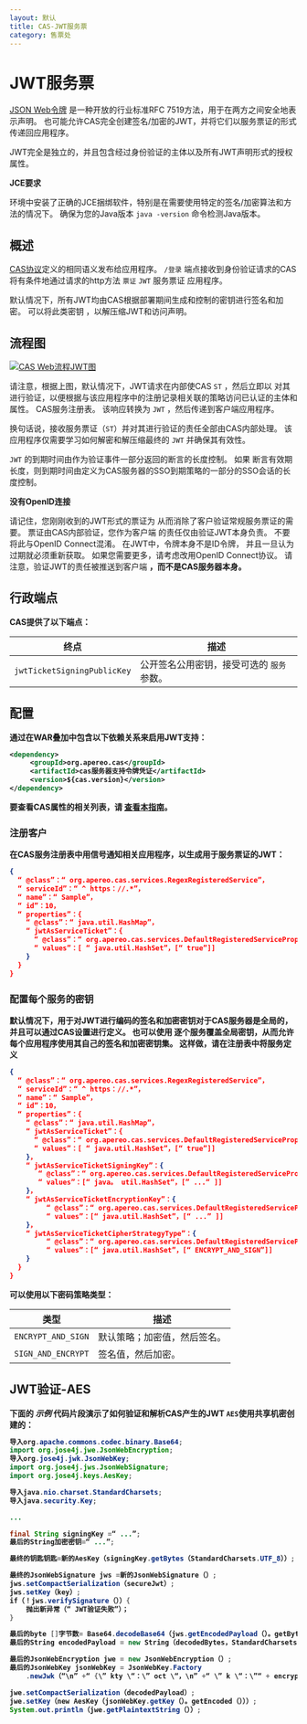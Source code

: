```yaml
---
layout: 默认
title: CAS-JWT服务票
category: 售票处
---
```


# JWT服务票

[JSON Web令牌](http://jwt.io/) 是一种开放的行业标准RFC 7519方法，用于在两方之间安全地表示声明。 也可能允许CAS完全创建签名/加密的JWT，并将它们以服务票证的形式传递回应用程序。

JWT完全是独立的，并且包含经过身份验证的主体以及所有JWT声明形式的授权属性。

<div class="alert alert-info"><strong>JCE要求</strong><p>
环境中安装了正确的JCE捆绑软件，特别是在需要使用特定的签名/加密算法和方法的情况下。 确保为您的Java版本 
 <code>java -version</code> 命令检测Java版本。</p></div>

## 概述

[CAS协议](../protocol/CAS-Protocol.html)定义的相同语义发布给应用程序。 `/登录` 端点接收到身份验证请求的CAS将有条件地通过请求的http方法 `票证` `JWT` 服务票证 应用程序。

默认情况下，所有JWT均由CAS根据部署期间生成和控制的密钥进行签名和加密。 可以将此类密钥 ，以解压缩JWT和访问声明。

## 流程图

<a href="../images/cas_flow_jwt_diagram.png" target="_blank"><img src="../images/cas_flow_jwt_diagram.png" alt="CAS Web流程JWT图" title="CAS Web流程JWT图" /></a>

请注意，根据上图，默认情况下，JWT请求在内部使CAS `ST` ，然后立即以 对其进行验证，以便根据与该应用程序中的注册记录相关联的策略访问已认证的主体和属性。 CAS服务注册表。 该响应转换为 `JWT` ，然后传递到客户端应用程序。

换句话说，接收服务票证（`ST`）并对其进行验证的责任全部由CAS内部处理。 该应用程序仅需要学习如何解密和解压缩最终的 `JWT` 并确保其有效性。

`JWT` 的到期时间由作为验证事件一部分返回的断言的长度控制。 如果 断言有效期长度，则到期时间由定义为CAS服务器的SSO到期策略的一部分的SSO会话的长度控制。 

<div class="alert alert-warning"><strong>没有OpenID连接</strong><p>请记住，您刚刚收到的JWT形式的票证为 
从而消除了客户验证常规服务票证的需要。 票证由CAS内部验证，您作为客户端 
的责任仅由验证JWT本身负责。 不要将此与OpenID Connect混淆。 在JWT中，令牌本身不是ID令牌， 
并且一旦认为过期就必须重新获取。 如果您需要更多，请考虑改用OpenID Connect协议。 
请注意，验证JWT的责任被推送到客户端</b> <b>，而不是CAS服务器本身。</p></div>

## 行政端点

CAS提供了以下端点：

| 终点                          | 描述                      |
| --------------------------- | ----------------------- |
| `jwtTicketSigningPublicKey` | 公开签名公用密钥，接受可选的 `服务` 参数。 |

## 配置

通过在WAR叠加中包含以下依赖关系来启用JWT支持：

```xml
<dependency>
     <groupId>org.apereo.cas</groupId>
     <artifactId>cas服务器支持令牌凭证</artifactId>
     <version>${cas.version}</version>
</dependency>
```

要查看CAS属性的相关列表，请 [查看本指南](../configuration/Configuration-Properties.html#jwt-tickets)。

### 注册客户

在CAS服务注册表中用信号通知相关应用程序，以生成用于服务票证的JWT：

```json
{
  “ @class”：“ org.apereo.cas.services.RegexRegisteredService”，
  “ serviceId”：“ ^ https：//.*”，
  “ name”：“ Sample”，
  “ id”：10，
  “ properties”：{
    “ @class”：“ java.util.HashMap”，
    “ jwtAsServiceTicket”：{
      “ @class”：“ org.apereo.cas.services.DefaultRegisteredServiceProperty”，
      “ values”：[ “ java.util.HashSet”，[“ true”]]
    }
  }
}
```

### 配置每个服务的密钥

默认情况下，用于对JWT进行编码的签名和加密密钥对于CAS服务器是全局的，并且可以通过CAS设置进行定义。 也可以使用 逐个服务覆盖全局密钥，从而允许每个应用程序使用其自己的签名和加密密钥集。 这样做，请在注册表中将服务定义

```json
{
  “ @class”：“ org.apereo.cas.services.RegexRegisteredService”，
  “ serviceId”：“ ^ https：//.*”，
  “ name”：“ Sample”，
  “ id”：10，
  “ properties”：{
    “ @class”：“ java.util.HashMap”，
    “ jwtAsServiceTicket”：{
      “ @class”：“ org.apereo.cas.services.DefaultRegisteredServiceProperty”，
      “ values”：[ “ java.util.HashSet”，[“ true”]]
    }，
    “ jwtAsServiceTicketSigningKey”：{
       “ @class”：“ org.apereo.cas.services.DefaultRegisteredServiceProperty”，
       “ values”：[“ java。 util.HashSet“，[” ...“ ]]
    }，
    “ jwtAsServiceTicketEncryptionKey”：{
         “ @class”：“ org.apereo.cas.services.DefaultRegisteredServiceProperty”，
         “ values”：[“ java.util.HashSet”，[“ ...” ]]
    }，
    “ jwtAsServiceTicketCipherStrategyType”：{
         “ @class”：“ org.apereo.cas.services.DefaultRegisteredServiceProperty”，
         “ values”：[“ java.util.HashSet”，[“ ENCRYPT_AND_SIGN”]]
    }
  }
}
```

可以使用以下密码策略类型：

| 类型                 | 描述             |
| ------------------ | -------------- |
| `ENCRYPT_AND_SIGN` | 默认策略；加密值，然后签名。 |
| `SIGN_AND_ENCRYPT` | 签名值，然后加密。      |


## JWT验证-AES

下面的 *示例* 代码片段演示了如何验证和解析CAS产生的JWT `AES`使用共享机密创建的：

```java
导入org.apache.commons.codec.binary.Base64;
import org.jose4j.jwe.JsonWebEncryption;
导入org.jose4j.jwk.JsonWebKey;
import org.jose4j.jws.JsonWebSignature;
import org.jose4j.keys.AesKey;

导入java.nio.charset.StandardCharsets;
导入java.security.Key;

...

final String signingKey =“ ...”;
最后的String加密密钥=“ ...”;

最终的钥匙钥匙=新的AesKey（signingKey.getBytes（StandardCharsets.UTF_8））;

最终的JsonWebSignature jws =新的JsonWebSignature（）;
jws.setCompactSerialization（secureJwt）;
jws.setKey（key）;
if（！jws.verifySignature（））{
    抛出新异常（“ JWT验证失败”）；
}

最后的byte []字节数= Base64.decodeBase64（jws.getEncodedPayload（）。getBytes（StandardCharsets.UTF_8））;
最后的String encodedPayload = new String（decodedBytes，StandardCharsets.UTF_8）;

最后的JsonWebEncryption jwe = new JsonWebEncryption（）;
最后的JsonWebKey jsonWebKey = JsonWebKey.Factory
    .newJwk（“\n” +“ {\” kty \“：\” oct \“，\n” +“ \” k \“：\”“ + encryptionKey +” \“\n“ +”}“）;

jwe.setCompactSerialization（decodedPayload）;
jwe.setKey（new AesKey（jsonWebKey.getKey（）。getEncoded（）））;
System.out.println（jwe.getPlaintextString（））;
```
